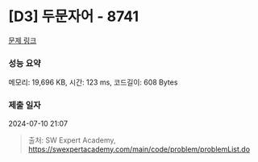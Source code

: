 # [D3] 두문자어 - 8741 

[문제 링크](https://swexpertacademy.com/main/code/problem/problemDetail.do?contestProbId=AW2y6n3qPXQDFATy) 

### 성능 요약

메모리: 19,696 KB, 시간: 123 ms, 코드길이: 608 Bytes

### 제출 일자

2024-07-10 21:07



> 출처: SW Expert Academy, https://swexpertacademy.com/main/code/problem/problemList.do